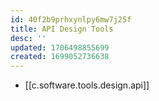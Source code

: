 ```yaml
---
id: 40f2b9prhxynlpy6mw7j25f
title: API Design Tools
desc: ''
updated: 1706498855699
created: 1699052736638
---
```


- [[c.software.tools.design.api]]